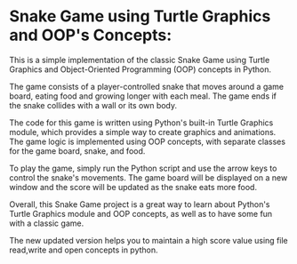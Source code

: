 # Snake Game using Turtle Graphics and OOP's Concepts:

This is a simple implementation of the classic Snake Game using Turtle Graphics and Object-Oriented Programming (OOP) concepts in Python.

The game consists of a player-controlled snake that moves around a game board, eating food and growing longer with each meal. The game ends if the snake collides with a wall or its own body.

The code for this game is written using Python's built-in Turtle Graphics module, which provides a simple way to create graphics and animations. The game logic is implemented using OOP concepts, with separate classes for the game board, snake, and food.

To play the game, simply run the Python script and use the arrow keys to control the snake's movements. The game board will be displayed on a new window and the score will be updated as the snake eats more food.

Overall, this Snake Game project is a great way to learn about Python's Turtle Graphics module and OOP concepts, as well as to have some fun with a classic game.

The new updated version helps you to maintain a high score value using file read,write and open concepts in python.
